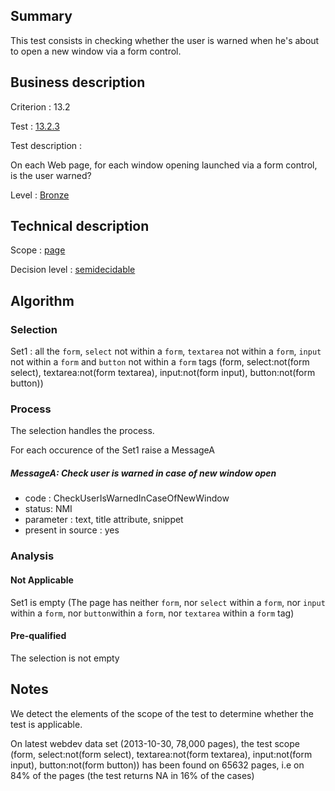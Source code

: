 ## Summary

This test consists in checking whether the user is warned when he's
about to open a new window via a form control.

## Business description

Criterion : 13.2

Test : [13.2.3](http://accessiweb.org/index.php/accessiweb-22-english-version.html#test-13-2-3)

Test description :

On each Web page, for each window opening launched via a form control,
is the user warned?

Level : [Bronze](/en/category/rules-design/accessiweb-11/level/bronze)

## Technical description

Scope : [page](/en/category/rules-design/accessiweb-11/scope/page)

Decision level :
[semidecidable](/en/category/rules-design/accessiweb-11/decision-level/semidecidable)

## Algorithm

### Selection

Set1 : all the `form`, `select` not within a `form`, `textarea` not
within a `form`, `input` not within a `form` and `button` not within
a `form` tags (form, select:not(form select), textarea:not(form
textarea), input:not(form input), button:not(form button))

### Process

The selection handles the process.

For each occurence of the Set1 raise a MessageA

##### MessageA: Check user is warned in case of new window open

-   code : CheckUserIsWarnedInCaseOfNewWindow
-   status: NMI
-   parameter : text, title attribute, snippet
-   present in source : yes

### Analysis

#### Not Applicable

Set1 is empty (The page has neither `form`, nor `select` within a
`form`, nor `input` within a `form`, nor `button`within a `form`,
nor `textarea` within a `form` tag)

#### Pre-qualified

The selection is not empty

## Notes

We detect the elements of the scope of the test to determine whether the
test is applicable.

On latest webdev data set (2013-10-30, 78,000 pages), the test scope
(form, select:not(form select), textarea:not(form textarea),
input:not(form input), button:not(form button)) has been found on 65632
pages, i.e on 84% of the pages (the test returns NA in 16% of the cases)
